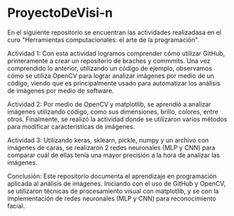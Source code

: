 # ProyectoDeVisi-n
En el siguiente repositorio se encuentran las actividades realizadasa en el curo "Herramientas computacionales: el arte de la programación".

Actividad 1:
Con esta actividad logramos comprender cómo utilizar GitHub, primeramente a crear un repositorio de braches y commmits. Una vez comprendido lo anterior, utilizando un código de ejemplo, observamos cómo se utiliza OpenCV para lograr analizar imágenes por medio de un código, viendo que es principalmente usado para automatizar los análisis de imágenes por medio de software.

Actividad 2:
Por medio de OpenCV y matplotlib, se aprendió a analizar imágenes utilizando código, como sus dimensiones, brillo, colores, entre otros. Finalmente, se realizó la actividad donde se utilizaron varios métodos para modificar características de imágenes.

Actividad 3:
Utilizando keras, sklearn, pickle, numpy y un archivo con imágenes de caras, se realizaron 2 redes neuronales (MLP y CNN) para comparar cuál de ellas tenía una mayor precisión a la hora de analizar las imágenes.

Conclusión:
Este repositorio documenta el aprendizaje  en programación aplicada al análisis de imágenes. Iniciando con el uso de GitHub y OpenCV, se utilizaron técnicas de procesamiento visual con matplotlib, y se con la implementación de redes neuronales (MLP y CNN) para reconocimiento facial.
